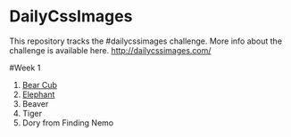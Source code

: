 # DailyCssImages

This repository tracks the #dailycssimages challenge. More info about the challenge is available here. http://dailycssimages.com/

#Week 1

1. [Bear Cub](https://codepen.io/feuerbird29/pen/JWOBdV)
2. [Elephant](https://codepen.io/feuerbird29/full/jLNjmw/)
3. Beaver
4. Tiger
5. Dory from Finding Nemo

